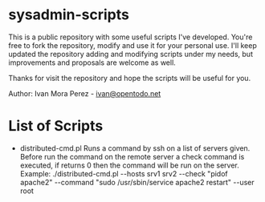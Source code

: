 sysadmin-scripts
================

This is a public repository with some useful scripts I've developed. You're free to fork the repository, modify and use it for your personal use. I'll keep updated the repository adding and modifying scripts under my needs, but improvements and proposals are welcome as well.

Thanks for visit the repository and hope the scripts will be useful for you.

Author: Ivan Mora Perez - ivan@opentodo.net

List of Scripts
================
- distributed-cmd.pl
	Runs a command by ssh on a list of servers given. Before run the command on the remote server a check command is executed, if returns 0 then the command will be run on the server. Example:
	./distributed-cmd.pl --hosts srv1 srv2 --check "pidof apache2" --command "sudo /usr/sbin/service apache2 restart" --user root

